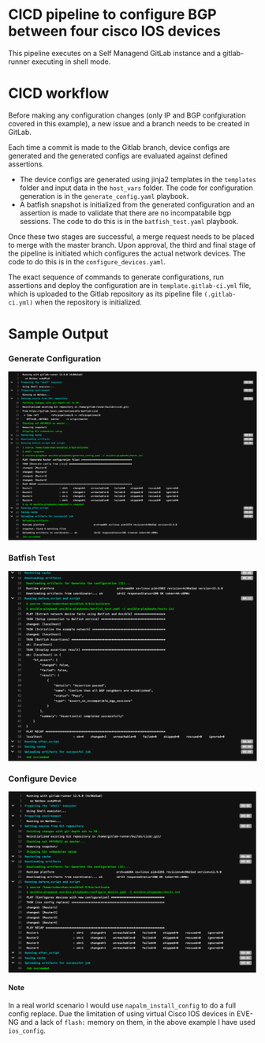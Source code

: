 # CICD pipeline to configure BGP between four cisco IOS devices

This pipeline executes on a Self Managend GitLab instance and a gitlab-runner executing in shell mode.

# CICD workflow

Before making any configuration changes (only IP and BGP confgiuration covered in this example), a new issue and a branch needs to be created in GitLab.

Each time a commit is made to the Gitlab branch, device configs are generated and the generated configs are evaluated against defined assertions.
* The device configs are generated using jinja2 templates in the `templates` folder and input data in the `host_vars` folder. The code for configuration generation is in the `generate_config.yaml` playbook.
* A batfish snapshot is initialized from the generated configuration and an assertion is made to validate that there are no incompatabile bgp sessions. The code to do this is in the `batfish_test.yaml` playbook.

Once these two stages are successful, a merge request needs to be placed to merge with the master branch. Upon approval, the third and final stage of the pipeline is initiated which configures the actual network devices. The code to do this is in the `configure_devices.yaml`.

The exact sequence of commands to generate configurations, run assertions and deploy the configuration are in `template.gitlab-ci.yml` file, which is uploaded to the Gitlab repository as its pipeline file `(.gitlab-ci.yml)` when the repository is initialized.

# Sample Output

### Generate Configuration
![alt text](images/generate_configuration.png)

### Batfish Test
![alt text](images/batfish_test.png)

### Configure Device
![alt text](images/configure_devices.png)

#### Note
In a real world scenario I would use `napalm_install_config` to do a full config replace.
Due the limitation of using virtual Cisco IOS devices in EVE-NG and a lack of `flash:` memory on them, in the above example I have used `ios_config`.
